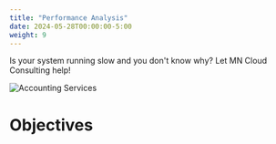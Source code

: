 ```yaml
---
title: "Performance Analysis"
date: 2024-05-28T00:00:00-5:00
weight: 9
---
```


Is your system running slow and you don't know why? Let MN Cloud Consulting help!

![Accounting Services](/images/austin-distel-nGc5RT2HmF0-unsplash.jpg)

# Objectives